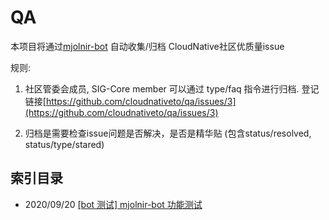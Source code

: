 # QA
本项目将通过[mjolnir-bot](https://github.com/cloudnativeto/mjolnir-bot) 自动收集/归档 CloudNative社区优质量issue

规则:

1. 社区管委会成员, SIG-Core member 可以通过 type/faq 指令进行归档. 登记链接[https://github.com/cloudnativeto/qa/issues/3](https://github.com/cloudnativeto/qa/issues/3)

2. 归档是需要检查issue问题是否解决，是否是精华贴 (包含status/resolved, status/type/stared)



## 索引目录

* 2020/09/20  [[bot 测试] mjolnir-bot 功能测试](https://github.com/cloudnativeto/qa/blob/master/archive/73a3992808e6cd141408694950036ce51849ba8d.md)   